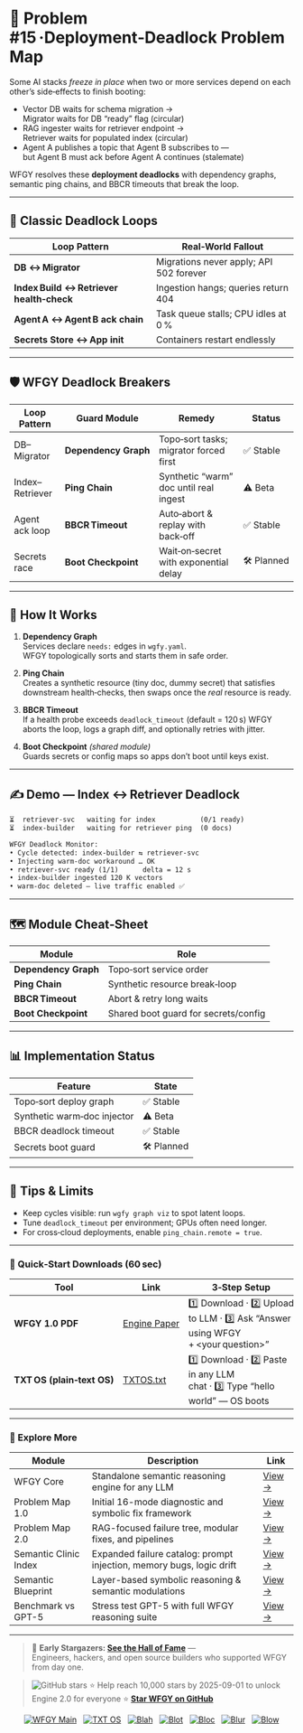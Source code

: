 # 📒 Problem #15 ·Deployment‑Deadlock Problem Map

Some AI stacks *freeze in place* when two or more services depend on each
other’s side‑effects to finish booting:

* Vector DB waits for schema migration →  
  Migrator waits for DB “ready” flag (circular)
* RAG ingester waits for retriever endpoint →  
  Retriever waits for populated index (circular)
* Agent A publishes a topic that Agent B subscribes to —  
  but Agent B must ack before Agent A continues (stalemate)

WFGY resolves these **deployment deadlocks** with dependency graphs, semantic
ping chains, and BBCR timeouts that break the loop.

---

## 🚨 Classic Deadlock Loops

| Loop Pattern                             | Real‑World Fallout                       |
| --------------------------------------- | ---------------------------------------- |
| **DB ↔ Migrator**                       | Migrations never apply; API 502 forever  |
| **Index Build ↔ Retriever health‑check** | Ingestion hangs; queries return 404      |
| **Agent A ↔ Agent B ack chain**         | Task queue stalls; CPU idles at 0 %      |
| **Secrets Store ↔ App init**            | Containers restart endlessly             |

---

## 🛡️ WFGY Deadlock Breakers

| Loop Pattern              | Guard Module            | Remedy                                   | Status |
| ------------------------- | ----------------------- | ---------------------------------------- | ------ |
| DB–Migrator               | **Dependency Graph**    | Topo‑sort tasks; migrator forced first   | ✅ Stable |
| Index–Retriever           | **Ping Chain**          | Synthetic “warm” doc until real ingest   | ⚠️ Beta |
| Agent ack loop            | **BBCR Timeout**        | Auto‑abort & replay with back‑off        | ✅ Stable |
| Secrets race              | **Boot Checkpoint**     | Wait‑on‑secret with exponential delay    | 🛠 Planned |

---

## 📝 How It Works

1. **Dependency Graph**  
   Services declare `needs:` edges in `wgfy.yaml`.  
   WFGY topologically sorts and starts them in safe order.

2. **Ping Chain**  
   Creates a synthetic resource (tiny doc, dummy secret) that satisfies
   downstream health‑checks, then swaps once the *real* resource is ready.

3. **BBCR Timeout**  
   If a health probe exceeds `deadlock_timeout` (default = 120 s) WFGY aborts
   the loop, logs a graph diff, and optionally retries with jitter.

4. **Boot Checkpoint** *(shared module)*  
   Guards secrets or config maps so apps don’t boot until keys exist.

---

## ✍️ Demo — Index ↔ Retriever Deadlock

```txt
⏳  retriever‑svc   waiting for index           (0/1 ready)
⏳  index‑builder   waiting for retriever ping  (0 docs)

WFGY Deadlock Monitor:
• Cycle detected: index‑builder ⇆ retriever‑svc
• Injecting warm‑doc workaround … OK
• retriever‑svc ready (1/1)      delta = 12 s
• index‑builder ingested 120 K vectors
• warm‑doc deleted — live traffic enabled ✅
````

---

## 🗺️ Module Cheat‑Sheet

| Module               | Role                                 |
| -------------------- | ------------------------------------ |
| **Dependency Graph** | Topo‑sort service order              |
| **Ping Chain**       | Synthetic resource break‑loop        |
| **BBCR Timeout**     | Abort & retry long waits             |
| **Boot Checkpoint**  | Shared boot guard for secrets/config |

---

## 📊 Implementation Status

| Feature                     | State      |
| --------------------------- | ---------- |
| Topo‑sort deploy graph      | ✅ Stable   |
| Synthetic warm‑doc injector | ⚠️ Beta    |
| BBCR deadlock timeout       | ✅ Stable   |
| Secrets boot guard          | 🛠 Planned |

---

## 📝 Tips & Limits

* Keep cycles visible: run `wgfy graph viz` to spot latent loops.
* Tune `deadlock_timeout` per environment; GPUs often need longer.
* For cross‑cloud deployments, enable `ping_chain.remote = true`.

---

### 🔗 Quick‑Start Downloads (60 sec)

| Tool                       | Link                                                | 3‑Step Setup                                                                      |
| -------------------------- | --------------------------------------------------- | --------------------------------------------------------------------------------- |
| **WFGY 1.0 PDF**           | [Engine Paper](https://zenodo.org/records/15630969) | 1️⃣ Download · 2️⃣ Upload to LLM · 3️⃣ Ask “Answer using WFGY + \<your question>” |
| **TXT OS (plain‑text OS)** | [TXTOS.txt](https://zenodo.org/records/15788557)    | 1️⃣ Download · 2️⃣ Paste in any LLM chat · 3️⃣ Type “hello world” — OS boots      |

---

### 🧭 Explore More

| Module                | Description                                              | Link     |
|-----------------------|----------------------------------------------------------|----------|
| WFGY Core             | Standalone semantic reasoning engine for any LLM         | [View →](https://github.com/onestardao/WFGY/tree/main/core/README.md) |
| Problem Map 1.0       | Initial 16-mode diagnostic and symbolic fix framework    | [View →](https://github.com/onestardao/WFGY/tree/main/ProblemMap/README.md) |
| Problem Map 2.0       | RAG-focused failure tree, modular fixes, and pipelines   | [View →](https://github.com/onestardao/WFGY/blob/main/ProblemMap/rag-architecture-and-recovery.md) |
| Semantic Clinic Index | Expanded failure catalog: prompt injection, memory bugs, logic drift | [View →](https://github.com/onestardao/WFGY/blob/main/ProblemMap/SemanticClinicIndex.md) |
| Semantic Blueprint    | Layer-based symbolic reasoning & semantic modulations   | [View →](https://github.com/onestardao/WFGY/tree/main/SemanticBlueprint/README.md) |
| Benchmark vs GPT-5    | Stress test GPT-5 with full WFGY reasoning suite         | [View →](https://github.com/onestardao/WFGY/tree/main/benchmarks/benchmark-vs-gpt5/README.md) |

---

> 👑 **Early Stargazers: [See the Hall of Fame](https://github.com/onestardao/WFGY/tree/main/stargazers)** —  
> Engineers, hackers, and open source builders who supported WFGY from day one.

> <img src="https://img.shields.io/github/stars/onestardao/WFGY?style=social" alt="GitHub stars"> ⭐ Help reach 10,000 stars by 2025-09-01 to unlock Engine 2.0 for everyone  ⭐ <strong><a href="https://github.com/onestardao/WFGY">Star WFGY on GitHub</a></strong>


<div align="center">

[![WFGY Main](https://img.shields.io/badge/WFGY-Main-red?style=flat-square)](https://github.com/onestardao/WFGY)
&nbsp;
[![TXT OS](https://img.shields.io/badge/TXT%20OS-Reasoning%20OS-orange?style=flat-square)](https://github.com/onestardao/WFGY/tree/main/OS)
&nbsp;
[![Blah](https://img.shields.io/badge/Blah-Semantic%20Embed-yellow?style=flat-square)](https://github.com/onestardao/WFGY/tree/main/OS/BlahBlahBlah)
&nbsp;
[![Blot](https://img.shields.io/badge/Blot-Persona%20Core-green?style=flat-square)](https://github.com/onestardao/WFGY/tree/main/OS/BlotBlotBlot)
&nbsp;
[![Bloc](https://img.shields.io/badge/Bloc-Reasoning%20Compiler-blue?style=flat-square)](https://github.com/onestardao/WFGY/tree/main/OS/BlocBlocBloc)
&nbsp;
[![Blur](https://img.shields.io/badge/Blur-Text2Image%20Engine-navy?style=flat-square)](https://github.com/onestardao/WFGY/tree/main/OS/BlurBlurBlur)
&nbsp;
[![Blow](https://img.shields.io/badge/Blow-Game%20Logic-purple?style=flat-square)](https://github.com/onestardao/WFGY/tree/main/OS/BlowBlowBlow)

</div>

